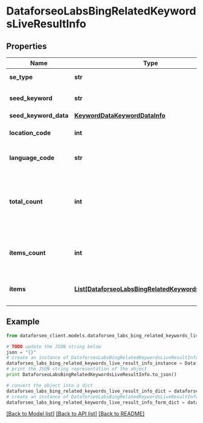 # DataforseoLabsBingRelatedKeywordsLiveResultInfo


## Properties

Name | Type | Description | Notes
------------ | ------------- | ------------- | -------------
**se_type** | **str** | search engine type | [optional] 
**seed_keyword** | **str** | keyword in a POST array | [optional] 
**seed_keyword_data** | [**KeywordDataKeywordDataInfo**](KeywordDataKeywordDataInfo.md) |  | [optional] 
**location_code** | **int** | location code in a POST array | [optional] 
**language_code** | **str** | language code in a POST array | [optional] 
**total_count** | **int** | total amount of results in our database relevant to your request | [optional] 
**items_count** | **int** | the number of results returned in the items array | [optional] 
**items** | [**List[DataforseoLabsBingRelatedKeywordsLiveItem]**](DataforseoLabsBingRelatedKeywordsLiveItem.md) | contains keywords and related data | [optional] 

## Example

```python
from dataforseo_client.models.dataforseo_labs_bing_related_keywords_live_result_info import DataforseoLabsBingRelatedKeywordsLiveResultInfo

# TODO update the JSON string below
json = "{}"
# create an instance of DataforseoLabsBingRelatedKeywordsLiveResultInfo from a JSON string
dataforseo_labs_bing_related_keywords_live_result_info_instance = DataforseoLabsBingRelatedKeywordsLiveResultInfo.from_json(json)
# print the JSON string representation of the object
print DataforseoLabsBingRelatedKeywordsLiveResultInfo.to_json()

# convert the object into a dict
dataforseo_labs_bing_related_keywords_live_result_info_dict = dataforseo_labs_bing_related_keywords_live_result_info_instance.to_dict()
# create an instance of DataforseoLabsBingRelatedKeywordsLiveResultInfo from a dict
dataforseo_labs_bing_related_keywords_live_result_info_form_dict = dataforseo_labs_bing_related_keywords_live_result_info.from_dict(dataforseo_labs_bing_related_keywords_live_result_info_dict)
```
[[Back to Model list]](../README.md#documentation-for-models) [[Back to API list]](../README.md#documentation-for-api-endpoints) [[Back to README]](../README.md)


